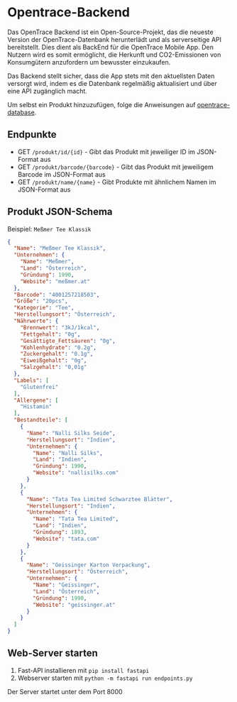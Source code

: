 # Opentrace-Backend
Das OpenTrace Backend ist ein Open-Source-Projekt, das die neueste Version der OpenTrace-Datenbank herunterlädt und als serverseitige API bereitstellt. Dies dient als BackEnd für die OpenTrace Mobile App. Den Nutzern wird es somit ermöglicht, die Herkunft und CO2-Emissionen von Konsumgütern anzufordern um bewusster einzukaufen.

Das Backend stellt sicher, dass die App stets mit den aktuellsten Daten versorgt wird, indem es die Datenbank regelmäßig aktualisiert und über eine API zugänglich macht.

Um selbst ein Produkt hinzuzufügen, folge die Anweisungen auf [opentrace-database](https://github.com/TheTrueOrigin/opentrace-database?tab=readme-ov-file#eigenen-beitrag).

## Endpunkte
- GET `/produkt/id/{id}` - Gibt das Produkt mit jeweiliger ID im JSON-Format aus
- GET `/produkt/barcode/{barcode}` - Gibt das Produkt mit jeweiligem Barcode im JSON-Format aus
- GET `/produkt/name/{name}` - Gibt Produkte mit ähnlichem Namen im JSON-Format aus

## Produkt JSON-Schema
Beispiel: `Meßmer Tee Klassik`
```json
{
  "Name": "Meßmer Tee Klassik",
  "Unternehmen": {
    "Name": "Meßmer",
    "Land": "Österreich",
    "Gründung": 1990,
    "Website": "meßmer.at"
  },
  "Barcode": "4001257218503",
  "Größe": "20pcs",
  "Kategorie": "Tee",
  "Herstellungsort": "Österreich",
  "Nährwerte": {
    "Brennwert": "3kJ/1kcal",
    "Fettgehalt": "0g",
    "Gesättigte_Fettsäuren": "0g",
    "Kohlenhydrate": "0.2g",
    "Zuckergehalt": "0.1g",
    "Eiweißgehalt": "0g",
    "Salzgehalt": "0,01g"
  },
  "Labels": [
    "Glutenfrei"
  ],
  "Allergene": [
    "Histamin"
  ],
  "Bestandteile": [
    {
      "Name": "Nalli Silks Seide",
      "Herstellungsort": "Indien",
      "Unternehmen": {
        "Name": "Nalli Silks",
        "Land": "Indien",
        "Gründung": 1990,
        "Website": "nallisilks.com"
      }
    },
    {
      "Name": "Tata Tea Limited Schwarztee Blätter",
      "Herstellungsort": "Indien",
      "Unternehmen": {
        "Name": "Tata Tea Limited",
        "Land": "Indien",
        "Gründung": 1893,
        "Website": "tata.com"
      }
    },
    {
      "Name": "Geissinger Karton Verpackung",
      "Herstellungsort": "Österreich",
      "Unternehmen": {
        "Name": "Geissinger",
        "Land": "Österreich",
        "Gründung": 1990,
        "Website": "geissinger.at"
      }
    }
  ]
}
```

## Web-Server starten
1. Fast-API installieren mit `pip install fastapi`
2. Webserver starten mit `python -m fastapi run endpoints.py`

Der Server startet unter dem Port 8000
